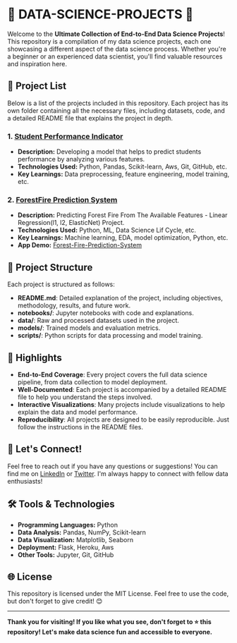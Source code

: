 # 🚀 DATA-SCIENCE-PROJECTS 🧠

Welcome to the **Ultimate Collection of End-to-End Data Science Projects**! This repository is a compilation of my data science projects, each one showcasing a different aspect of the data science process. Whether you're a beginner or an experienced data scientist, you'll find valuable resources and inspiration here.

## 📂 Project List

Below is a list of the projects included in this repository. Each project has its own folder containing all the necessary files, including datasets, code, and a detailed README file that explains the project in depth.

### 1. **[Student Performance Indicator](https://github.com/AnoopGeorge418/Student-Performance-Indicator.git)**

   - **Description:** Developing a model that helps to predict students performance by analyzing various features.
   - **Technologies Used:** Python, Pandas, Scikit-learn, Aws, Git, GitHub, etc.
   - **Key Learnings:** Data preprocessing, feature engineering, model training, etc.

### 2. **[ForestFire Prediction System](https://github.com/AnoopGeorge418/ForestFire-Prediction-System)**

   - **Description:** Predicting Forest Fire From The Available Features - Linear Regression(l1, l2, ElasticNet) Project.
   - **Technologies Used:** Python, ML, Data Science Lif Cycle, etc.
   - **Key Learnings:** Machine learning, EDA, model optimization, Python, etc.
   - **App Demo:** [Forest-Fire-Prediction-System](http://forestfirepredictionsystemapp-env.eba-i7utuwjv.eu-north-1.elasticbeanstalk.com/)


## 🎯 Project Structure

Each project is structured as follows:

- **README.md**: Detailed explanation of the project, including objectives, methodology, results, and future work.
- **notebooks/**: Jupyter notebooks with code and explanations.
- **data/**: Raw and processed datasets used in the project.
- **models/**: Trained models and evaluation metrics.
- **scripts/**: Python scripts for data processing and model training.

## 🌟 Highlights

- **End-to-End Coverage**: Every project covers the full data science pipeline, from data collection to model deployment.
- **Well-Documented**: Each project is accompanied by a detailed README file to help you understand the steps involved.
- **Interactive Visualizations**: Many projects include visualizations to help explain the data and model performance.
- **Reproducibility**: All projects are designed to be easily reproducible. Just follow the instructions in the README files.

## 💬 Let's Connect!

Feel free to reach out if you have any questions or suggestions! You can find me on [LinkedIn](https://www.linkedin.com/in/anoopgeorge418/) or [Twitter](https://twitter.com/anoopgeorge418). I'm always happy to connect with fellow data enthusiasts!

## 🛠️ Tools & Technologies

- **Programming Languages:** Python
- **Data Analysis:** Pandas, NumPy, Scikit-learn
- **Data Visualization:** Matplotlib, Seaborn
- **Deployment:** Flask, Heroku, Aws
- **Other Tools:** Jupyter, Git, GitHub

## 🌐 License

This repository is licensed under the MIT License. Feel free to use the code, but don't forget to give credit! 😊

---

**Thank you for visiting! If you like what you see, don't forget to ⭐ this repository! Let's make data science fun and accessible to everyone.**
